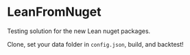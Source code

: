 # LeanFromNuget

Testing solution for the new Lean nuget packages.

Clone, set your data folder in `config.json`, build, and backtest!
